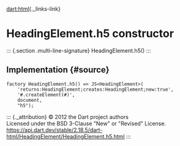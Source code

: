 [dart:html](../../dart-html/dart-html-library){._links-link}

HeadingElement.h5 constructor
=============================

::: {.section .multi-line-signature}
HeadingElement.h5()
:::

Implementation {#source}
--------------

``` {.language-dart data-language="dart"}
factory HeadingElement.h5() => JS<HeadingElement>(
    'returns:HeadingElement;creates:HeadingElement;new:true',
    '#.createElement(#)',
    document,
    "h5");
```

::: {._attribution}
© 2012 the Dart project authors\
Licensed under the BSD 3-Clause \"New\" or \"Revised\" License.\
<https://api.dart.dev/stable/2.18.5/dart-html/HeadingElement/HeadingElement.h5.html>
:::
